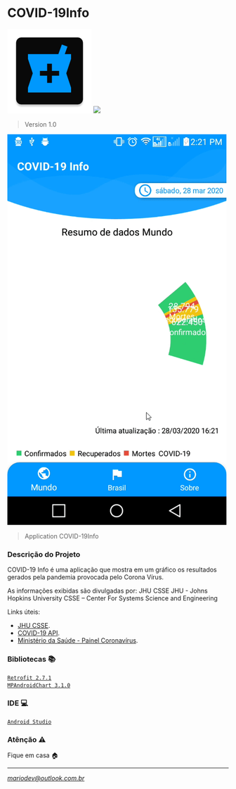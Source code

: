 # COVID-19Info

![](https://github.com/arismarioneves/COVID-19Info/blob/master/app/src/main/res/mipmap-xxxhdpi/ic_launcher.png)
[![](https://mt11-html-images.s3.ap-south-1.amazonaws.com/android_app_btn.png)](https://github.com/arismarioneves/COVID-19Info/COVID-19Info.apk "COVID-19 Info 1.0")

> Version 1.0

![](HV2TiFU8HD.gif)
> Application COVID-19Info

### Descrição do Projeto

COVID-19 Info é uma aplicação que mostra em um gráfico os resultados gerados pela pandemia provocada pelo Corona Vírus.

As informações exibidas são divulgadas por:
JHU CSSE
JHU - Johns Hopkins University
CSSE – Center For Systems Science and Engineering

Links úteis:
- [JHU CSSE](https://systems.jhu.edu/).<br/>
- [COVID-19 API](https://github.com/mathdroid/covid-19-api).<br/>
- [Ministério da Saúde - Painel Coronavírus](https://covid.saude.gov.br/).


### Bibliotecas :books:

[`Retrofit 2.7.1`](https://square.github.io/retrofit/)<br/>
[`MPAndroidChart 3.1.0`](https://square.github.io/retrofit/)


### IDE :computer:

[`Android Studio`](https://developer.android.com/studio)

### Atênção :warning:

Fique em casa :house:

----

*mariodev@outlook.com.br*
